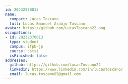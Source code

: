 ```yaml
---
id: 20232370013
name:
  compact: Lucas Toscano
  full: Lucas Emanuel Araújo Toscano
avatar: https://github.com/LucasToscano22.png
occupations:
- id: 20232370013
  type: student
  campus: ifpb-jp
  course: cstsi
  isFinished: false
addresses:
  github: https://github.com/LucasToscano22
  linkedin: https://www.linkedin.com/in/lucastoscano/
  email: lucas.toscano85@gmail.com
---
```

